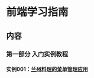 # 前端学习指南

## 内容

### 第一部分 入门实例教程

#### 实例001：[兰州料理的菜单管理应用](https://github.com/Owenzh/front-end-study/edit/master/README.md)

